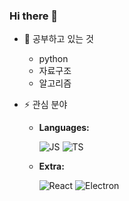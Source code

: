 ### Hi there 👋


<!-- **k-redstone/k-redstone** is a ✨ _special_ ✨ repository because its `README.md` (this file) appears on your GitHub profile.

Here are some ideas to get you started: -->
<!-- - 🔭 I’m currently working on ...
- 👯 I’m looking to collaborate on ...
- 🤔 I’m looking for help with ...
- 💬 Ask me about ...
- 📫 How to reach me: ...
- 😄 Pronouns: ...
- ⚡ Fun fact: ... -->


- 🌱 공부하고 있는 것
    - python
    - 자료구조
    - 알고리즘

- ⚡ 관심 분야

    - **Languages:** 

        ![JS](https://img.shields.io/badge/JS-yellow?style=flat-square&logo=Javascript&logoColor=white)
        ![TS](https://img.shields.io/badge/TS-3178C6?style=flat-square&logo=TypeScript&logoColor=white)    

    - **Extra:**
  
         ![React](https://img.shields.io/badge/React-61DAFB?style=flat-square&logo=React&logoColor=white)
         ![Electron](https://img.shields.io/badge/Electron-47848F?style=flat-square&logo=Electron&logoColor=white)